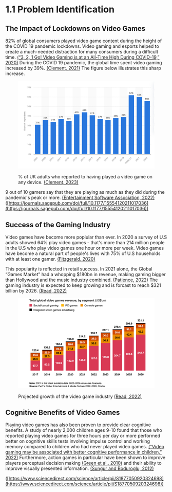 # 1.1 Problem Identification

## The Impact of Lockdowns on Video Games

82% of global consumers played video game content during the height of the COVID 19 pandemic lockdowns. Video gaming and esports helped to create a much-needed distraction for many consumers during a difficult time. [(“3, 2, 1 Go! Video Gaming is at an All-Time High During COVID-19,” 2020)](../reference-list.md#problem-identification) During the COVID 19 pandemic, the global time spent video gaming increased by 39%. [(Clement, 2021)](../reference-list.md#problem-identification) The figure below illustrates this sharp increase.

<figure><img src="../.gitbook/assets/gamingpenetrationintheuk.png" alt=""><figcaption><p>% of UK adults who reported to having played a video game on any device. <a href="../reference-list.md#problem-identification">(Clement, 2023)</a></p></figcaption></figure>

9 out of 10 gamers say that they are playing as much as they did during the pandemic's peak or more. [(Entertainment Software Association, 2022)](../reference-list.md#problem-identification) ([https://journals.sagepub.com/doi/full/10.1177/15554120211017036](https://journals.sagepub.com/doi/full/10.1177/15554120211017036))

## Success of the Gaming Industry

Video games have become more poplular than ever. In 2020 a survey of U.S adults showed 64% play video games - that's more than 214 million people in the U.S who play video games one hour or more per week. Video games have become a natural part of people's lives with 75% of U.S households with at least one gamer.  [(Fitzgerald, 2020)](../reference-list.md#problem-identification)

This popularity is reflected in retail success. In 2021 alone, the Global “Games Market” had a whopping $180bn in revenue, making gaming bigger than Hollywood and the music industry combined. [(Patience, 2022)](../reference-list.md#problem-identification) The gaming industry is expected to keep growing and is forcast to reach $321 billion by 2026. [(Read, 2022)](../reference-list.md#problem-identification)

<figure><img src="../.gitbook/assets/eNuMKxy3s83mWchCzmjrBP-MSqzrj5Uhr7r5ioZjbm0.png" alt=""><figcaption><p>Projected growth of the video game industry <a href="../reference-list.md#problem-identification">(Read, 2022)</a></p></figcaption></figure>

## Cognitive Benefits of Video Games

Playing video games has also been proven to provide clear cognitive benefits. A study of nearly 2,000 children ages 9-10 found that those who reported playing video games for three hours per day or more performed better on cognitive skills tests involving impulse control and working memory compared to children who had never played video games. [(“Video gaming may be associated with better cognitive performance in children,” 2022)](../reference-list.md#problem-identification) Furthermore, action games in particular have been shown to improve players perceptual decision making [(Green et al., 2010)](../reference-list.md#problem-identification) and their ability to improve visually presented information. [(Sungur and Boduroglu, 2012) ](../reference-list.md#problem-identification)

([https://www.sciencedirect.com/science/article/pii/S1877050920324698](https://www.sciencedirect.com/science/article/pii/S1877050920324698))
